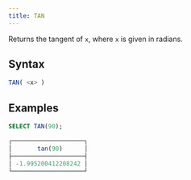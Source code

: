 ```yaml
---
title: TAN
---
```


Returns the tangent of `x`, where `x` is given in radians.

## Syntax

```sql
TAN( <x> )
```

## Examples

```sql
SELECT TAN(90);

┌────────────────────┐
│       tan(90)      │
├────────────────────┤
│ -1.995200412208242 │
└────────────────────┘
```